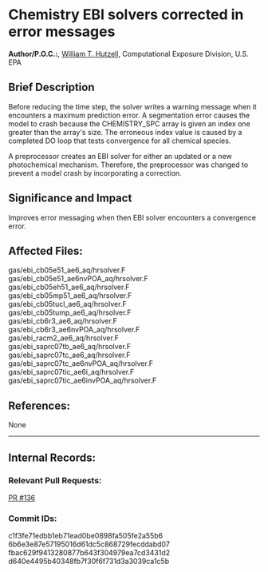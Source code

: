 # Chemistry EBI solvers corrected in error messages

**Author/P.O.C.:**, [William T. Hutzell](mailto:hutzell.bill@epa.gov), Computational Exposure Division, U.S. EPA

## Brief Description

Before reducing the time step, the solver writes a warning message when
it encounters a maximum prediction error. A segmentation error causes the model to crash because the CHEMISTRY_SPC array is
given an index one greater than the array's size. The erroneous index value is caused by a completed DO loop that tests convergence
for all chemical species.

A preprocessor creates an EBI solver for either an updated or a new photochemical mechanism. Therefore, the preprocessor was changed to prevent a model crash by incorporating a correction.

## Significance and Impact

Improves error messaging when then EBI solver encounters a convergence error.  

## Affected Files:

gas/ebi_cb05e51_ae6_aq/hrsolver.F  
gas/ebi_cb05e51_ae6nvPOA_aq/hrsolver.F  
gas/ebi_cb05eh51_ae6_aq/hrsolver.F  
gas/ebi_cb05mp51_ae6_aq/hrsolver.F  
gas/ebi_cb05tucl_ae6_aq/hrsolver.F  
gas/ebi_cb05tump_ae6_aq/hrsolver.F  
gas/ebi_cb6r3_ae6_aq/hrsolver.F  
gas/ebi_cb6r3_ae6nvPOA_aq/hrsolver.F  
gas/ebi_racm2_ae6_aq/hrsolver.F  
gas/ebi_saprc07tb_ae6_aq/hrsolver.F  
gas/ebi_saprc07tc_ae6_aq/hrsolver.F  
gas/ebi_saprc07tc_ae6nvPOA_aq/hrsolver.F  
gas/ebi_saprc07tic_ae6i_aq/hrsolver.F  
gas/ebi_saprc07tic_ae6invPOA_aq/hrsolver.F  

## References:    

None

-----
## Internal Records:


### Relevant Pull Requests:
  [PR #136](https://github.com/USEPA/CMAQ_Dev/pull/136)

### Commit IDs:

c1f3fe71edbb1eb71ead0be0898fa505fe2a55b6  
6b6e3e87e57195016d61dc5c868729fecddabd07  
fbac629f9413280877b643f304979ea7cd3431d2  
d640e4495b40348fb7f30f6f731d3a3039ca1c5b  
